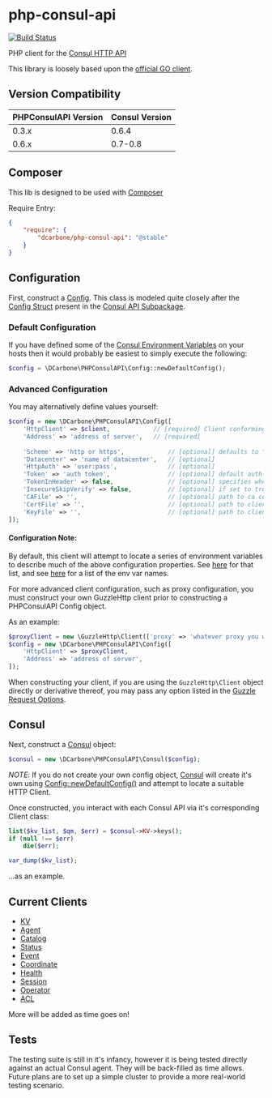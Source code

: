 # php-consul-api

[![Build Status](https://travis-ci.org/dcarbone/php-consul-api.svg?branch=master)](https://travis-ci.org/dcarbone/php-consul-api)

PHP client for the [Consul HTTP API](https://www.consul.io/docs/agent/http.html)

This library is loosely based upon the [official GO client](https://github.com/hashicorp/consul/tree/master/api).

## Version Compatibility

|PHPConsulAPI Version|Consul Version|
|---|---|
|0.3.x|0.6.4|
|0.6.x|0.7-0.8|

## Composer

This lib is designed to be used with [Composer](https://getcomposer.org)

Require Entry:

```json
{
    "require": {
        "dcarbone/php-consul-api": "@stable"
    }
}
```

## Configuration

First, construct a [Config](./src/Config.php). This class is modeled quite closely after the
[Config Struct](https://github.com/hashicorp/consul/blob/v0.8.3/api/api.go#L161) present in the
[Consul API Subpackage](https://github.com/hashicorp/consul/blob/v0.8.3/api).

### Default Configuration

If you have defined some of the [Consul Environment Variables](https://www.consul.io/docs/agent/options.html)
on your hosts then it would probably be easiest to simply execute the following:

```php
$config = \DCarbone\PHPConsulAPI\Config::newDefaultConfig();
```

### Advanced Configuration

You may alternatively define values yourself:

```php
$config = new \DCarbone\PHPConsulAPI\Config([
    'HttpClient' => $client,            // [required] Client conforming to GuzzleHttp\ClientInterface
    'Address' => 'address of server',   // [required]
    
    'Scheme' => 'http or https',            // [optional] defaults to "http"
    'Datacenter' => 'name of datacenter',   // [optional]
    'HttpAuth' => 'user:pass',              // [optional]
    'Token' => 'auth token',                // [optional] default auth token to use
    'TokenInHeader' => false,               // [optional] specifies whether to send the token in the header or query string
    'InsecureSkipVerify' => false,          // [optional] if set to true, ignores all SSL validation
    'CAFile' => '',                         // [optional] path to ca cert file, see http://docs.guzzlephp.org/en/latest/request-options.html#verify
    'CertFile' => '',                       // [optional] path to client public key.  if set, requires KeyFile also be set
    'KeyFile' => '',                        // [optional] path to client private key.  if set, requires CertFile also be set
]);
```

#### Configuration Note:

By default, this client will attempt to locate a series of environment variables to describe much of the above
configuration properties.  See [here](./src/Config.php#L450) for that list, and see [here](./src/Consul.php#L36) for
a list of the env var names.

For more advanced client configuration, such as proxy configuration, you must construct your own GuzzleHttp client
prior to constructing a PHPConsulAPI Config object.

As an example:

```php
$proxyClient = new \GuzzleHttp\Client(['proxy' => 'whatever proxy you want']]);
$config = new \DCarbone\PHPConsulAPI\Config([
    'HttpClient' => $proxyClient,             
    'Address' => 'address of server',
]);
```

When constructing your client, if you are using the `GuzzleHttp\Client` object directly or derivative thereof, you may
pass any option listed in the [Guzzle Request Options](http://docs.guzzlephp.org/en/latest/request-options.html).

## Consul

Next, construct a [Consul](./src/Consul.php) object:

```php
$consul = new \DCarbone\PHPConsulAPI\Consul($config);
```

*NOTE*: If you do not create your own config object, [Consul](./src/Consul.php#L78) will create it's own
using [Config::newDefaultConfig()](./src/Config.php#L147) and attempt to locate a suitable HTTP Client.

Once constructed, you interact with each Consul API via it's corresponding Client class:

```php
list($kv_list, $qm, $err) = $consul->KV->keys();
if (null !== $err)
    die($err);

var_dump($kv_list);
```

...as an example.

## Current Clients

- [KV](./docs/KV.md)
- [Agent](./docs/AGENT.md)
- [Catalog](./docs/CATALOG.md)
- [Status](./docs/STATUS.md)
- [Event](./docs/EVENT.md)
- [Coordinate](./docs/COORDINATE.md)
- [Health](./docs/HEALTH.md)
- [Session](./docs/SESSION.md)
- [Operator](./docs/OPERATOR.md)
- [ACL](./docs/ACL.md)

More will be added as time goes on!

## Tests

The testing suite is still in it's infancy, however it is being tested directly against an actual Consul agent.
They will be back-filled as time allows.  Future plans are to set up a simple cluster to provide a more real-world
testing scenario.
